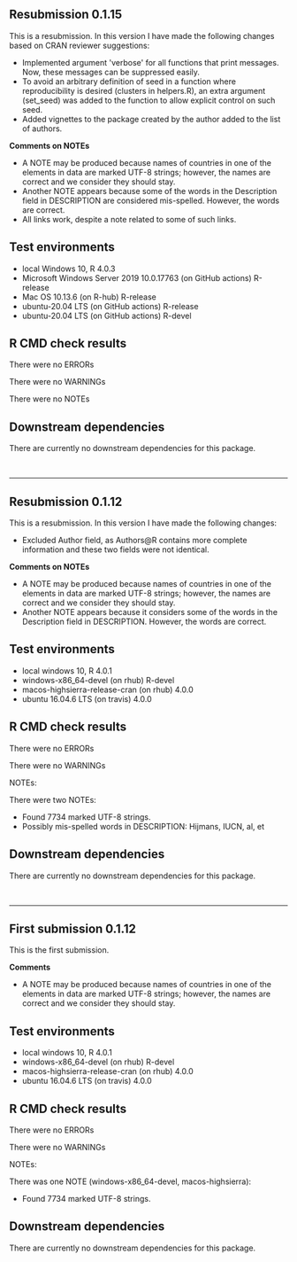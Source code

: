 ## Resubmission 0.1.15
This is a resubmission. In this version I have made the following changes based 
on CRAN reviewer suggestions:

* Implemented argument 'verbose' for all functions that print messages. Now, these 
messages can be suppressed easily.
* To avoid an arbitrary definition of seed in a function where reproducibility 
is desired (clusters in helpers.R), an extra argument (set_seed) was added to 
the function to allow explicit control on such seed.
* Added vignettes to the package created by the author added to the list of authors.

**Comments on NOTEs**

* A NOTE may be produced because names of countries in one of the elements in data 
are marked UTF-8 strings; however, the names are correct and we consider they should stay.
* Another NOTE appears because some of the words in the Description
field in DESCRIPTION are considered mis-spelled. However, the words are correct.
* All links work, despite a note related to some of such links.


## Test environments
* local Windows 10, R 4.0.3
* Microsoft Windows Server 2019 10.0.17763 (on GitHub actions) R-release
* Mac OS 10.13.6 (on R-hub) R-release
* ubuntu-20.04 LTS (on GitHub actions) R-release
* ubuntu-20.04 LTS (on GitHub actions) R-devel


## R CMD check results
There were no ERRORs

There were no WARNINGs

There were no NOTEs


## Downstream dependencies
There are currently no downstream dependencies for this package. 


<br>
<hr>

## Resubmission 0.1.12
This is a resubmission. In this version I have made the following changes:

* Excluded Author field, as Authors@R contains more complete information and 
these two fields were not identical.

**Comments on NOTEs**

* A NOTE may be produced because names of countries in one of the elements in data are marked UTF-8 strings; however, the names are correct and we consider they should stay.
* Another NOTE appears because it considers some of the words in the Description
field in DESCRIPTION. However, the words are correct.


## Test environments
* local windows 10, R 4.0.1
* windows-x86_64-devel (on rhub) R-devel
* macos-highsierra-release-cran (on rhub) 4.0.0
* ubuntu 16.04.6 LTS (on travis) 4.0.0


## R CMD check results
There were no ERRORs

There were no WARNINGs

NOTEs:

There were two NOTEs:

* Found 7734 marked UTF-8 strings.
* Possibly mis-spelled words in DESCRIPTION:
    Hijmans, IUCN, al, et


## Downstream dependencies
There are currently no downstream dependencies for this package. 


<br>
<hr>


## First submission 0.1.12
This is the first submission.

**Comments**

* A NOTE may be produced because names of countries in one of the elements in data
are marked UTF-8 strings; however, the names are correct and we consider they 
should stay. 


## Test environments
* local windows 10, R 4.0.1
* windows-x86_64-devel (on rhub) R-devel
* macos-highsierra-release-cran (on rhub) 4.0.0
* ubuntu 16.04.6 LTS (on travis) 4.0.0


## R CMD check results
There were no ERRORs

There were no WARNINGs

NOTEs:

There was one NOTE (windows-x86_64-devel, macos-highsierra):

* Found 7734 marked UTF-8 strings.


## Downstream dependencies
There are currently no downstream dependencies for this package. 

